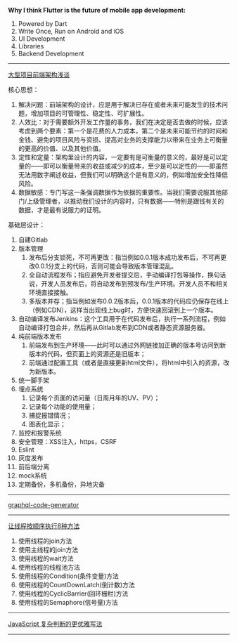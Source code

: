 **Why I think Flutter is the future of mobile app development:**

1. Powered by Dart
2. Write Once, Run on Android and iOS
3. UI Development
4. Libraries
5. Backend Development

---

[大型项目前端架构浅谈](https://juejin.im/post/5cea1f705188250640005472)

核心思想：

1. 解决问题：前端架构的设计，应是用于解决已存在或者未来可能发生的技术问题，增加项目的可管理性、稳定性、可扩展性。
2. 人效比：对于需要额外开发工作量的事务，我们在决定是否去做的时候，应该考虑到两个要素：第一个是花费的人力成本，第二个是未来可能节约的时间和金钱、避免的项目风险与资损、提高对业务的支撑能力以带来在业务上可衡量的更高的价值、以及其他价值。
3. 定性和定量：架构里设计的内容，一定要有是可衡量的意义的，最好是可以定量的——即可以衡量带来的收益或减少的成本，至少是可以定性的——即虽然无法用数字阐述收益，但我们可以明确这个是有意义的，例如增加安全性降低风险。
4. 数据敏感：专门写这一条强调数据作为依据的重要性。当我们需要说服其他部门/上级管理者，以推动我们设计的内容时，只有数据——特别是跟钱有关的数据，才是最有说服力的证明。

基础层设计：

1. 自建Gitlab
2. 版本管理
    1. 发布后分支锁死，不可再更改：指当例如0.0.1版本成功发布后，不可再更改0.0.1分支上的代码，否则可能会导致版本管理混乱。
    2. 全自动流程发布；指应避免开发者提交后，手动编译打包等操作，换句话说，开发人员发布后，将自动发布到预发布/生产环境。开发人员不和相关环境直接接触。
    3. 多版本并存；指当例如发布0.0.2版本后，0.0.1版本的代码应仍保存在线上（例如CDN），这样当出现线上bug时，方便快速回滚到上一个版本。
3. 自动编译发布Jenkins：这个工具用于在代码发布后，执行一系列流程，例如自动编译打包合并，然后再从Gitlab发布到CDN或者静态资源服务器。
4. 纯前端版本发布
    1. 前端发布到生产环境——此时可以通过外网链接加正确的版本号访问到新版本的代码，但页面上的资源还是旧版本；
    2. 前端通过配置工具（或者是直接更新html文件），将html中引入的资源，改为新版本。
5. 统一脚手架
6. 埋点系统
    1. 记录每个页面的访问量（日周月年的UV、PV）；
    2. 记录每个功能的使用量；
    3. 捕捉报错情况；
    4. 图表化显示；
7. 监控和报警系统
8. 安全管理：XSS注入，https，CSRF
9. Eslint
10. 灰度发布
11. 前后端分离
12. mock系统
13. 定期备份，多机备份，异地灾备

---

[graphql-code-generator](https://github.com/dotansimha/graphql-code-generator)

---

[让线程按顺序执行8种方法](https://www.cnblogs.com/wenjunwei/p/10573289.html)

1. 使用线程的join方法
2. 使用主线程的join方法
3. 使用线程的wait方法
4. 使用线程的线程池方法
5. 使用线程的Condition(条件变量)方法
6. 使用线程的CountDownLatch(倒计数)方法
7. 使用线程的CyclicBarrier(回环栅栏)方法
8. 使用线程的Semaphore(信号量)方法

---

[JavaScript 复杂判断的更优雅写法](https://juejin.im/post/5bdfef86e51d453bf8051bf8)

---

